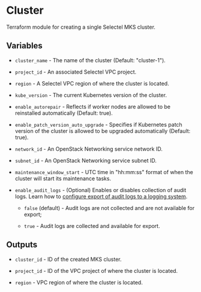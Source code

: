 # Cluster

Terraform module for creating a single Selectel MKS cluster.

## Variables

  * `cluster_name` - The name of the cluster (Default: "cluster-1").

  * `project_id` - An associated Selectel VPC project.

  * `region` - A Selectel VPC region of where the cluster is located.

  * `kube_version` - The current Kubernetes version of the cluster.

  * `enable_autorepair` - Reflects if worker nodes are allowed to be reinstalled automatically (Default: true).

  * `enable_patch_version_auto_upgrade` - Specifies if Kubernetes patch version of the cluster is allowed
  to be upgraded automatically (Default: true).

  * `network_id` - An OpenStack Networking service network ID.

  * `subnet_id` - An OpenStack Networking service subnet ID.

  * `maintenance_window_start` - UTC time in "hh:mm:ss" format of when the cluster will start its maintenance tasks.

  * `enable_audit_logs` - (Optional) Enables or disables collection of audit logs. Learn how to [configure export of audit logs to a logging system](https://docs.selectel.ru/en/cloud/managed-kubernetes/clusters/logs/#configure-export-of-audit-logs).

    * `false` (default) - Audit logs are not collected and are not available for export;

    * `true` - Audit logs are collected and available for export.

## Outputs

  * `cluster_id` - ID of the created MKS cluster.

  * `project_id` - ID of the VPC project of where the cluster is located.

  * `region` - VPC region of where the cluster is located.
